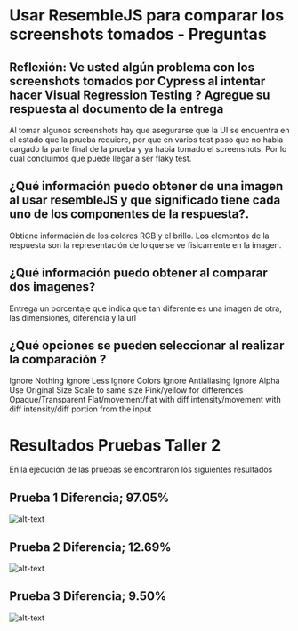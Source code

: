 # Usar ResembleJS para comparar los screenshots tomados - Preguntas

## Reflexión: Ve usted algún problema con los screenshots tomados por Cypress al intentar hacer Visual Regression Testing ? Agregue su respuesta al documento de la entrega

Al tomar algunos screenshots hay que asegurarse que la UI se encuentra en el estado que la prueba requiere, por que en varios test paso que 
no habia cargado la parte final de la prueba y ya habia tomado el screenshots. Por lo cual concluimos que puede llegar a ser flaky test.

## ¿Qué información puedo obtener de una imagen al usar resembleJS y que significado tiene cada uno de los componentes de la respuesta?.
Obtiene información de los colores RGB y el brillo. Los elementos de la respuesta son la representación de lo que se ve fisicamente en la imagen.

## ¿Qué información puedo obtener al comparar dos imagenes?

Entrega un porcentaje que indica que tan diferente es una imagen de otra, las dimensiones, diferencia y la url


## ¿Qué opciones se pueden seleccionar al realizar la comparación ?

Ignore Nothing
Ignore Less
Ignore Colors
Ignore Antialiasing
Ignore Alpha
Use Original Size
Scale to same size
Pink/yellow for differences
Opaque/Transparent
Flat/movement/flat with diff intensity/movement with diff intensity/diff portion from the input


# Resultados Pruebas Taller 2
En la ejecución de las pruebas se encontraron los siguientes resultados

## Prueba 1 Diferencia; 97.05%
![alt-text](https://github.com/lui5f3r/resemblejstaller2/blob/master/screenshots/punto1.js/output.png)

## Prueba 2 Diferencia; 12.69% 
![alt-text](https://github.com/lui5f3r/resemblejstaller2/blob/master/screenshots/punto2.js/output.png)

## Prueba 3 Diferencia; 9.50%
![alt-text](https://github.com/lui5f3r/resemblejstaller2/blob/master/screenshots/punto4.js/output.png)

